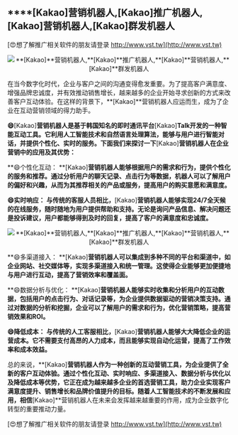 ## ****[Kakao]**营销机器人,**[Kakao]**推广机器人,**[Kakao]**营销机器人,**[Kakao]**群发机器人**

[😍想了解推广相关软件的朋友请登录 http://www.vst.tw](http://www.vst.tw)

 <center><img src="https://vst.tw/MP4/tuiguang/png/4.png" alt="**[Kakao]**营销机器人,**[Kakao]**推广机器人,**[Kakao]**营销机器人,**[Kakao]**群发机器人"></center>

在当今数字化时代，企业与客户之间的沟通变得愈发重要。为了提高客户满意度、增强品牌忠诚度，并有效推动销售增长，越来越多的企业开始寻求创新的方式来改善客户互动体验。在这样的背景下，**[Kakao]**营销机器人应运而生，成为了企业在互动营销领域的得力助手。

**😄**[Kakao]**营销机器人是基于韩国知名的即时通讯平台**[Kakao]**Talk开发的一种智能互动工具。它利用人工智能技术和自然语言处理算法，能够与用户进行智能对话，并提供个性化、实时的服务。下面我们来探讨一下**[Kakao]**营销机器人在企业营销中的应用及其优势：**

**😄个性化互动： **[Kakao]**营销机器人能够根据用户的需求和行为，提供个性化的服务和推荐。通过分析用户的聊天记录、点击行为等数据，机器人可以了解用户的偏好和兴趣，从而为其推荐相关的产品或服务，提高用户的购买意愿和满意度。**

**😄实时响应： 与传统的客服人员相比，**[Kakao]**营销机器人能够实现24/7全天候的在线服务，随时随地为用户提供帮助和支持。无论是询问产品信息、解决问题还是投诉建议，用户都能够得到及时的回复，提高了客户的满意度和忠诚度。**

 <center><img src="https://vst.tw/MP4/tuiguang/png/4.png" alt="**[Kakao]**营销机器人,**[Kakao]**推广机器人,**[Kakao]**营销机器人,**[Kakao]**群发机器人"></center>

**😄多渠道接入： **[Kakao]**营销机器人可以集成到多种不同的平台和渠道中，如企业网站、社交媒体等，实现多渠道接入和统一管理。这使得企业能够更加便捷地与用户进行互动，提高了营销效率和覆盖面。**

**😄数据分析与优化： **[Kakao]**营销机器人能够实时收集和分析用户的互动数据，包括用户的点击行为、对话记录等，为企业提供数据驱动的营销决策支持。通过对数据的分析和挖掘，企业可以了解用户的需求和行为，优化营销策略，提高营销效果和ROI。**

**😄降低成本： 与传统的人工客服相比，**[Kakao]**营销机器人能够大大降低企业的运营成本。它不需要支付高昂的人力成本，而且能够实现自动化运营，提高了工作效率和成本效益。**

总的来说，**[Kakao]**营销机器人作为一种创新的互动营销工具，为企业提供了全新的客户互动体验。通过个性化互动、实时响应、多渠道接入、数据分析与优化以及降低成本等优势，它正在成为越来越多企业的首选营销工具，助力企业实现客户满意度提升、销售增长和品牌价值提升的目标。随着人工智能技术的不断发展和应用，相信**[Kakao]**营销机器人在未来会发挥越来越重要的作用，成为企业数字化转型的重要推动力量。

[😍想了解推广相关软件的朋友请登录 http://www.vst.tw](http://www.vst.tw)



